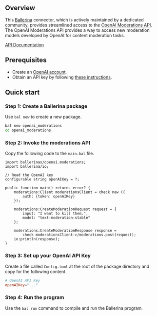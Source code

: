 ## Overview
This [Ballerina](https://ballerina.io) connector, which is actively maintained by a dedicated community, provides streamlined access to the [OpenAI Moderations API](https://platform.openai.com/docs/api-reference/moderations). The OpenAI Moderations API provides a way to access new moderation models developed by OpenAI for content moderation tasks.

[API Documentation](https://lib.ballerina.io/ballerinax/openai.moderations/latest)

## Prerequisites
* Create an [OpenAI account](https://platform.openai.com/signup).
* Obtain an API key by following [these instructions](https://platform.openai.com/docs/api-reference/authentication).

## Quick start
### Step 1: Create a Ballerina package
Use `bal new` to create a new package. 

```sh
bal new openai_moderations
cd openai_moderations
```

### Step 2: Invoke the moderations API 
Copy the following code to the `main.bal` file.

```ballerina
import ballerinax/openai.moderations;
import ballerina/io;

// Read the OpenAI key
configurable string openAIKey = ?;

public function main() returns error? {
    moderations:Client moderationsClient = check new ({
        auth: {token: openAIKey}
    });

    moderations:CreateModerationRequest request = {
        input: "I want to kill them.",
        model: "text-moderation-stable"
    };

    moderations:CreateModerationResponse response = 
        check moderationsClient->/moderations.post(request);
    io:println(response);
}
```

### Step 3: Set up your OpenAI API Key
Create a file called `Config.toml` at the root of the package directory and copy for the following content.
```toml
# OpenAI API Key
openAIKey="..."
```

### Step 4: Run the program
Use the `bal run` command to compile and run the Ballerina program.
